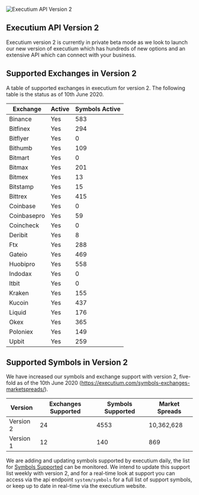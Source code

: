 ![Executium API Version 2](https://i.imgur.com/nn0w8Eo.jpg)

## Executium API Version 2
Executium version 2 is currently in private beta mode as we look to launch our new version of executium which has hundreds of new options and an extensive API which can connect with your business. 

## Supported Exchanges in Version 2
A table of supported exchanges in executium for version 2. The following table is the status as of 10th June 2020.

Exchange | Active | Symbols Active
------------ | ------------ | ------------
Binance|Yes|583
Bitfinex|Yes|294
Bitflyer|Yes|0
Bithumb|Yes|109
Bitmart|Yes|0
Bitmax|Yes|201
Bitmex|Yes|13
Bitstamp|Yes|15
Bittrex|Yes|415
Coinbase|Yes|0
Coinbasepro|Yes|59
Coincheck|Yes|0
Deribit|Yes|8
Ftx|Yes|288
Gateio|Yes|469
Huobipro|Yes|558
Indodax|Yes|0
Itbit|Yes|0
Kraken|Yes|155
Kucoin|Yes|437
Liquid|Yes|176
Okex|Yes|365
Poloniex|Yes|149
Upbit|Yes|259

## Supported Symbols in Version 2
We have increased our symbols and exchange support with version 2, five-fold as of the 10th June 2020 (https://executium.com/symbols-exchanges-marketspreads/). 

Version | Exchanges Supported | Symbols Supported | Market Spreads
------------ | ------------ | ------------  | ------------
Version 2|24|4553|10,362,628
Version 1|12|140|869

We are adding and updating symbols supported by executium daily, the list for [Symbols Supported](./symbols-supported.md) can be monitored. We intend to update this support list weekly with version 2, and for a real-time look at support you can access via the api endpoint `system/symbols` for a full list of support symbols, or keep up to date in real-time via the executium website.
